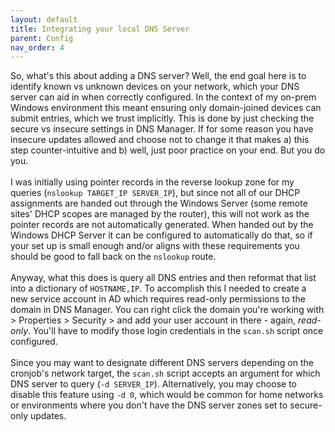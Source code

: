 ```yaml
---
layout: default
title: Integrating your local DNS Server
parent: Config
nav_order: 4
---
```


So, what's this about adding a DNS server? Well, the end goal here is to identify known vs unknown devices on your network, which your DNS server can aid in when correctly configured. In the context of my on-prem Windows environment this meant ensuring only domain-joined devices can submit entries, which we trust implicitly. This is done by just checking the secure vs insecure settings in DNS Manager. If for some reason you have insecure updates allowed and choose not to change it that makes a) this step counter-intuitive and b) well, just poor practice on your end. But you do you.
<br><br>
I was initially using pointer records in the reverse lookup zone for my queries (`nslookup TARGET_IP SERVER_IP`), but since not all of our DHCP assignments are handed out through the Windows Server (some remote sites' DHCP scopes are managed by the router), this will not work as the pointer records are not automatically generated. When handed out by the Windows DHCP Server it can be configured to automatically do that, so if your set up is small enough and/or aligns with these requirements you should be good to fall back on the `nslookup` route.
<br><br>
Anyway, what this does is query all DNS entries and then reformat that list into a dictionary of `HOSTNAME,IP`. To accomplish this I needed to create a new service account in AD which requires read-only permissions to the domain in DNS Manager. You can right click the  domain you're working with > Properties > Security > and add your user account in there - again, _read-only_. You'll have to modify those login credentials in the `scan.sh` script once configured.
<br><br>
Since you may want to designate different DNS servers depending on the cronjob's network target, the `scan.sh` script accepts an argument for which DNS server to query (`-d SERVER_IP`). Alternatively, you may choose to disable this feature using  `-d 0`, which would be common for home networks or environments where you don't have the DNS server zones set to secure-only updates.
<br><br>


